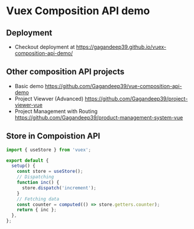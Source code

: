 # Vuex Composition API demo

## Deployment

- Checkout deployment at https://gagandeep39.github.io/vuex-composition-api-demo/

## Other composition API projects

- Basic demo https://github.com/Gagandeep39/vue-composition-api-demo
- Project Viewver (Advanced) https://github.com/Gagandeep39/project-viewer-vue
- Project Management with Routing https://github.com/Gagandeep39/product-management-system-vue

## Store in Compoistion API

```js
import { useStore } from 'vuex';

export default {
  setup() {
    const store = useStore();
    // Dispatching
    function inc() {
      store.dispatch('increment');
    }
    // Fetching data
    const counter = computed(() => store.getters.counter);
    return { inc };
  },
};
```
